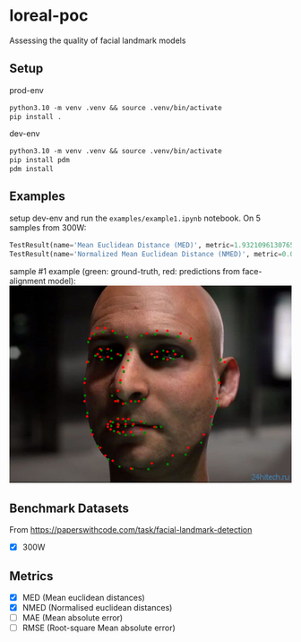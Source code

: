 # loreal-poc
Assessing the quality of facial landmark models

## Setup
prod-env
```shell
python3.10 -m venv .venv && source .venv/bin/activate
pip install .
```

dev-env
```shell
python3.10 -m venv .venv && source .venv/bin/activate
pip install pdm
pdm install
```

## Examples
setup dev-env and run the `examples/example1.ipynb` notebook.
On 5 samples from 300W:
```python
TestResult(name='Mean Euclidean Distance (MED)', metric=1.9321096130765265, passed=False)
TestResult(name='Normalized Mean Euclidean Distance (NMED)', metric=0.00985148945371181, passed=True)
```
sample #1 example (green: ground-truth, red: predictions from face-alignment model):
![](examples/imgs/example1.png)

## Benchmark Datasets
From https://paperswithcode.com/task/facial-landmark-detection
- [x] 300W



## Metrics
- [x] MED (Mean euclidean distances)
- [x] NMED (Normalised euclidean distances)
- [ ] MAE (Mean absolute error)
- [ ] RMSE (Root-square Mean absolute error)
